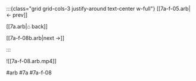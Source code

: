 :::{class="grid grid-cols-3 justify-around text-center w-full"}
[[7a-f-05.arb|← prev]]

[[7a.arb|⌂ back]]

[[7a-f-08b.arb|next →]]

:::

![[7a-f-08.arb.mp4]]

#arb #7a #7a-f-08

